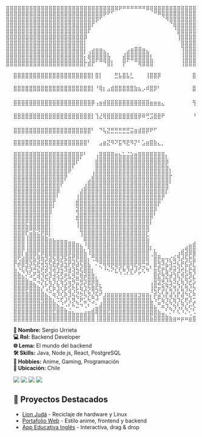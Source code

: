 <div style="display: flex; flex-wrap: wrap; align-items: flex-start;">

<!-- ASCII Art -->
<div style="flex: 1 1 300px; min-width: 250px;">
<pre>
⣿⣿⣿⣿⣿⣿⣿⣿⣿⣿⣿⣿⣿⣿⣿⣿⣿⣿⣿⣿⣿⣿⣿⣿⣿⣿⣿⣿⠿⠟⠛⠛⠛⠛⠛⠛⠿⢿⣿⣿⣿⣿⣿⣿⣿⣿⣿⣿⣿⣿⣿⣿⣿⣿⣿⣿⣿⣿⣿⣿                echo -e "\e[1;34m███████╗███████╗██████╗  ██████╗ ██╗ ██████╗  \e[0m"
⣿⣿⣿⣿⣿⣿⣿⣿⣿⣿⣿⣿⣿⣿⣿⣿⣿⣿⣿⣿⣿⣿⣿⣿⣿⠟⠋⠁⠀⠀⠀⠀⠀⠀⠀⠀⠀⠀⠉⠛⢿⣿⣿⣿⣿⣿⣿⣿⣿⣿⣿⣿⣿⣿⣿⣿⣿⣿⣿⣿                echo -e "\e[1;32m██╔════╝██╔════╝██╔══██╗██╔═══██╗██║██╔═══██╗ \e[0m"
⣿⣿⣿⣿⣿⣿⣿⣿⣿⣿⣿⣿⣿⣿⣿⣿⣿⣿⣿⣿⣿⣿⣿⠟⠁⠀⠀⠀⠀⠀⠀⠀⠀⠀⠀⠀⠀⠀⠀⠀⠀⠙⢿⣿⣿⣿⣿⣿⣿⣿⣿⣿⣿⣿⣿⣿⣿⣿⣿⣿                echo -e "\e[1;33m█████╗  █████╗  ██████╔╝██║ ██║  ██║██║   ██║ \e[0m"
⣿⣿⣿⣿⣿⣿⣿⣿⣿⣿⣿⣿⣿⣿⣿⣿⣿⣿⣿⣿⣿⣿⠃⠀⠀⠀⠀⠀⠀⠀⠀⠀⠀⠀⠀⠀⠀⠀⠀⠀⠀⠀⠀⢻⣿⣿⣿⣿⣿⣿⣿⣿⣿⣿⣿⣿⣿⣿⣿⣿                echo -e "\e[1;31m    ██  ██╔══╝  ██╔═══╝ ██║   ██║██║██║   ██║ \e[0m"
⣿⣿⣿⣿⣿⣿⣿⣿⣿⣿⣿⣿⣿⣿⣿⣿⣿⣿⣿⣿⣿⠃⠀⠀⠀⠀⠀⠀⠀⠀⠀⠀⠀⠀⠀⠀⠀⠀⠀⠀⠀⠀⠀⠀⢿⣿⣿⣿⣿⣿⣿⣿⣿⣿⣿⣿⣿⣿⣿⣿                echo -e "\e[1;36m███████╗███████╗██║  █║ ╚██████╔╝██║╚██████╔╝ \e[0m"
⣿⣿⣿⣿⣿⣿⣿⣿⣿⣿⣿⣿⣿⣿⣿⣿⣿⣿⣿⣿⡟⠀⠀⠀⠀⠀⠀⠀⠀⠀⠀⠀⠀⠀⠀⠀⠀⠀⠀⠀⠀⠀⠀⠀⠸⣿⣿⣿⣿⣿⣿⣿⣿⣿⣿⣿⣿⣿⣿⣿                echo -e "\e[1;35m╚══════╝╚══════╝╚═╝  ╚═╝ ╚═════╝ ╚═╝ ╚═════╝  \e[0m"
⣿⣿⣿⣿⣿⣿⣿⣿⣿⣿⣿⣿⣿⣿⣿⣿⣿⣿⣿⣿⡇⠀⠀⠀⠀⠀⠀⠀⠀⠀⠀⠀⠀⣀⣀⠀⠀⠀⠀⠀⠀⠀⠀⠀⠀⣿⣿⣿⣿⣿⣿⣿⣿⣿⣿⣿⣿⣿⣿⣿
⣿⣿⣿⣿⣿⣿⣿⣿⣿⣿⣿⣿⣿⣿⣿⣿⣿⣿⣿⣿⡇⢠⣾⣿⣿⣦⡀⠀⠀⠀⢀⣴⣿⣿⣿⣿⣦⠀⠀⠀⠀⠀⠀⠀⠀⢸⣿⣿⣿⣿⣿⣿⣿⣿⣿⣿⣿⣿⣿⣿
⣿⣿⣿⣿⣿⣿⣿⣿⣿⣿⣿⣿⣿⣿⣿⣿⣿⣿⣿⣿⡆⢿⣿⣿⣿⣿⣷⠀⠀⠀⣾⣿⣿⣿⣿⣿⣿⣇⠀⠀⠀⠀⠀⠀⠀⢸⣿⣿⣿⣿⣿⣿⣿⣿⣿⣿⣿⣿⣿⣿
⣿⣿⣿⣿⣿⣿⣿⣿⣿⣿⣿⣿⣿⣿⣿⣿⣿⣿⣿⣿⡗⣾⡟⠁⠉⠙⣿⡇⠀⠀⡟⠁⠀⠉⢿⣿⣿⣿⠀⠀⠀⠀⠀⠀⠀⢸⣿⣿⣿⣿⣿⣿⣿⣿⣿⣿⣿⣿⣿⣿                <div style="flex: 1 1 200px; min-width: 200px; margin-left: 20px;">
⣿⣿⣿⣿⣿⣿⣿⣿⣿⣿⣿⣿⣿⣿⣿⣿⣿⣿⣿⣿⡇⣿⡇⠀⠀⠀⣛⣧⣿⣧⣃⠀⠀⠀⢸⣿⣿⡿⠀⠀⠀⠀⠀⠀⠀⠀⣿⣿⣿⣿⣿⣿⣿⣿⣿⣿⣿⣿⣿⣿                <b>🔹 Nombre:</b> Sergio Urrieta<br>
⣿⣿⣿⣿⣿⣿⣿⣿⣿⣿⣿⣿⣿⣿⣿⣿⣿⣿⣿⣿⡇⠘⢿⡆⣠⣾⣿⣿⣿⣿⣿⣷⣦⡠⠾⣿⡿⠃⠀⠀⠀⠀⠀⠀⠀⠀⣿⣿⣿⣿⣿⣿⣿⣿⣿⣿⣿⣿⣿⣿                <b>💻 Rol:</b> Backend Developer<br>
⣿⣿⣿⣿⣿⣿⣿⣿⣿⣿⣿⣿⣿⣿⣿⣿⣿⣿⣿⣿⡿⢠⣶⣾⣿⣿⣿⣿⣿⣿⣿⣿⣿⣿⣿⣶⣶⣶⣄⠀⠀⠀⠀⠀⠀⠀⢻⣿⣿⣿⣿⣿⣿⣿⣿⣿⣿⣿⣿⣿                <b>🌐 Lema:</b> El mundo del backend<br>
⣿⣿⣿⣿⣿⣿⣿⣿⣿⣿⣿⣿⣿⣿⣿⣿⣿⣿⣿⣿⡇⢹⣜⢿⣿⣿⣿⣿⣿⣿⣿⣿⡿⠿⢛⣩⣿⣿⠟⠀⠀⠀⠀⠀⠀⠀⠘⣿⣿⣿⣿⣿⣿⣿⣿⣿⣿⣿⣿⣿                <b>🛠 Skills:</b> Java, Node.js, React, PostgreSQL<br>
⣿⣿⣿⣿⣿⣿⣿⣿⣿⣿⣿⣿⣿⣿⣿⣿⣿⣿⣿⣿⠃⠀⠙⢧⣝⣛⣛⣛⣛⣛⣭⣶⣾⣿⡿⠟⠋⠀⠀⠀⠀⠀⠀⠀⠀⠀⠀⠸⣿⣿⣿⣿⣿⣿⣿⣿⣿⣿⣿⣿                <b>🎨 Hobbies:</b> Anime, Gaming, Programación, Linux<br>
⣿⣿⣿⣿⣿⣿⣿⣿⣿⣿⣿⣿⣿⣿⣿⣿⣿⣿⣿⠃⠀⠀⣠⣶⣝⠻⠝⣯⠻⣟⠻⡝⠃⣡⣶⣿⣷⣄⡀⠀⠀⠀⠀⠀⠀⠀⠀⠀⠹⣿⣿⣿⣿⣿⣿⣿⣿⣿⣿⣿                <b>📍 Ubicación:</b> Chile<br>
⣿⣿⣿⣿⣿⣿⣿⣿⣿⣿⣿⣿⣿⣿⣿⣿⣿⡿⠃⠀⠀⢠⣿⣿⣿⣿⣶⣦⣥⣬⣵⣶⣿⣿⣿⣿⣿⣿⣿⡄⠀⠀⠀⠀⠀⠀⠀⠀⠀⠹⣿⣿⣿⣿⣿⣿⣿⣿⣿⣿
⣿⣿⣿⣿⣿⣿⣿⣿⣿⣿⣿⣿⣿⣿⣿⣿⡟⠁⠀⠀⠀⣾⣿⣿⣿⣿⣿⣿⣿⣿⣿⣿⣿⣿⣿⣿⣿⣿⣿⣷⠀⠀⠀⠀⠀⠀⠀⠀⠀⠀⠘⣿⣿⣿⣿⣿⣿⣿⣿⣿
⣿⣿⣿⣿⣿⣿⣿⣿⣿⣿⣿⣿⣿⣿⣿⠏⠀⠀⠀⠀⠀⣿⣿⣿⣿⣿⣿⣿⣿⣿⣿⣿⣿⣿⣿⣿⣿⣿⣿⣷⡀⠀⠀⠀⠀⠀⠀⠀⠀⠀⠀⠈⢿⣿⣿⣿⣿⣿⣿⣿
⣿⣿⣿⣿⣿⣿⣿⣿⣿⣿⣿⣿⣿⣿⠋⠀⠀⠀⠀⠀⢰⣿⣿⣿⣿⣿⣿⣿⣿⣿⣿⣿⣿⣿⣿⣿⣿⣿⣿⣿⣇⠀⠀⠀⠀⠀⠀⠀⠀⠀⠀⠀⠈⢿⣿⣿⣿⣿⣿⣿
⣿⣿⣿⣿⣿⣿⣿⣿⣿⣿⣿⣿⣿⠏⠀⠀⠀⠀⠀⣠⣿⣿⣿⣿⣿⣿⣿⣿⣿⣿⣿⣿⣿⣿⣿⣿⣿⣿⣿⣿⡇⠀⠀⠀⠀⠀⠀⠀⠀⠀⠀⠀⠀⠈⣿⣿⣿⣿⣿⣿
⣿⣿⣿⣿⣿⣿⣿⣿⣿⣿⣿⣿⠏⠀⠀⠀⠀⠀⣰⣿⣿⣿⣿⣿⣿⣿⣿⣿⣿⣿⣿⣿⣿⣿⣿⣿⣿⣿⣿⣿⠁⠀⠀⠀⠀⠀⠀⠀⠀⠀⠀⠀⠀⠀⠸⣿⣿⣿⣿⣿
⣿⣿⣿⣿⣿⣿⣿⣿⣿⣿⣿⡿⠀⠀⠀⠀⠀⣼⣿⣿⣿⣿⣿⣿⣿⣿⣿⣿⣿⣿⣿⣿⣿⣿⣿⣿⣿⣿⣿⡏⠀⠀⠀⠀⠀⠀⠀⠀⠀⠀⠀⠀⠀⠀⠀⣿⣿⣿⣿⣿
⣿⣿⣿⣿⣿⣿⣿⣿⣿⣿⣿⠃⠀⠀⠀⠀⢸⣿⣿⣿⣿⣿⣿⣿⣿⣿⣿⣿⣿⣿⣿⣿⣿⣿⣿⣿⣿⣿⡟⠀⠀⠀⠀⠀⠀⠀⠀⠀⠀⠀⠀⠀⠀⠀⠀⢸⣿⣿⣿⣿
⣿⣿⣿⣿⣿⣿⣿⣿⣿⣿⡏⠀⠀⠀⠀⠀⣿⣿⣿⣿⣿⣿⣿⣿⣿⣿⣿⣿⣿⣿⣿⣿⣿⣿⣿⣿⣿⡟⠀⠀⠀⠀⠀⠀⠀⠀⠀⠀⠀⠀⠀⠀⠀⠀⠀⢸⣿⣿⣿⣿
⣿⣿⣿⣿⣿⣿⣿⣿⣿⣿⠁⠀⠀⠀⠀⠀⣽⣿⣿⣿⣿⣿⣿⣿⣿⣿⣿⣿⣿⣿⣿⣿⣿⣿⣿⣿⡿⠀⠀⠀⠀⠀⠀⠀⠀⠀⠀⠀⠀⠀⠀⠀⠀⠀⠀⣸⣿⣿⣿⣿
⣿⣿⣿⣿⣿⣿⣿⣿⣿⡏⠀⠀⠀⠀⠀⠀⣼⣿⣿⣿⣿⣿⣿⣿⣿⣿⣿⣿⣿⣿⣿⣿⣿⣿⣿⣿⠃⠀⠀⠀⠀⠀⠀⠀⠀⠀⠀⠀⠀⠀⠀⠀⠀⠀⠀⢿⣿⣿⣿⣿
⣿⣿⣿⡿⣿⣿⣿⣿⣿⡇⠀⠀⠀⠀⠀⠀⢹⣿⣿⣿⣿⣿⣿⣿⣿⣿⣿⣿⣿⣿⣿⣿⣿⣿⣿⡇⠀⠀⠀⠀⠀⠀⠀⠀⠀⠀⠀⠀⠀⠀⠀⠀⠀⠀⠀⢸⣿⣿⣿⣿
⣿⣿⣿⣿⣿⣿⣿⣿⣿⡇⠀⠀⠀⠀⠀⠀⠘⣿⣿⣿⣿⣿⣿⣿⣿⣿⣿⣿⣿⣿⣿⣿⣿⣿⣿⠀⠀⠀⠀⠀⠀⠀⠀⠀⠀⠀⠀⠀⠀⠀⠀⠀⠀⠀⠀⠈⣿⣿⣿⣿
⣿⣿⣿⢏⣶⣷⣮⣟⡿⡇⠀⠀⠀⠀⠀⠀⠀⢹⣿⣿⣿⣿⣿⣿⣿⣿⣿⣿⣿⣿⣿⣿⣿⣿⣏⠀⠀⠀⠀⠀⠀⠀⠀⠀⠀⠀⠀⠀⠀⠀⠀⠀⠀⠀⠀⠀⢻⣿⣿⣿
⣿⣿⣿⢸⣿⣿⣿⣿⣿⣶⣦⣤⣤⣤⣀⣀⠀⠀⢿⣿⣿⣿⣿⣿⣿⣿⣿⣿⣿⣿⣿⣿⣿⣿⣷⠀⠀⠀⠀⠀⠀⠀⠀⠀⠀⠀⢀⣠⣶⣿⣿⣿⣧⡀⠀⠀⢸⣿⣿⣿
⣿⣿⣿⢸⣿⣿⣿⣿⣿⣿⣿⣿⣿⣿⣿⣿⣿⣦⠘⣿⣿⣿⣿⣿⣿⣿⣿⣿⣿⣿⣿⣿⣿⣿⣿⡄⠀⠀⠀⠀⠀⠀⠀⠀⣠⣶⣿⣿⣿⣿⣿⣿⣿⣧⠀⠀⢸⣿⣿⣿
⣿⣿⡏⣼⣿⣿⡟⣿⣿⣿⣿⣿⣿⣿⣿⣿⣿⣿⣧⢸⣿⣿⣿⣿⣿⣿⣿⣿⣿⣿⣿⣿⣿⣿⣿⠁⣧⠀⠀⠀⠀⠀⢠⣾⣽⣿⣿⣿⣿⣿⣿⣿⣿⣿⡄⠀⢸⣿⣿⣿
⣿⢟⣵⣿⡿⣯⢿⣷⣻⣽⢯⣿⡽⣯⣷⣟⡿⣿⣿⡄⢛⣿⣿⣿⣿⣿⣿⣿⣿⣿⣿⣿⣿⣿⣿⠈⣿⡿⣤⢤⡔⣮⢻⡼⢯⡷⣯⢿⣻⣯⣿⣿⣿⣿⣷⡀⢸⣽⣿⣿
⡟⡾⣿⣻⡽⢯⣟⢾⣳⢯⣟⡾⣽⣳⡟⡾⣽⢯⣿⣧⠀⠌⡛⢿⢿⡿⣿⢿⡿⣿⢿⣟⢿⣛⠾⡀⣿⣻⠽⣮⢽⣚⢧⡟⣯⡽⣏⣿⣳⢯⡷⣯⢿⣿⣿⣿⣮⡻⣿⣿
⣷⡘⢧⢯⡽⣛⣮⢟⡾⣹⢾⣹⣳⠽⣾⢽⣳⢯⣿⣿⡆⠀⠈⠘⠢⠝⣎⢏⠷⡹⡞⡼⣋⢎⠳⠁⣷⢯⡟⣧⢟⡾⣹⢞⡧⣟⢾⣱⢯⢷⡻⣝⡿⣞⡿⣷⣽⣿⣮⢿
⣿⣿⣦⡊⠵⣋⢾⡹⣞⡽⣺⢵⣫⢟⣧⡻⣭⢿⡾⣿⣿⡄⠀⠀⠀⠀⠀⠈⠈⠁⠉⠀⠁⠀⠀⠀⣿⣯⢻⣝⡾⣹⢧⡻⣞⡽⣎⡟⣮⢗⡻⣝⠾⣭⢻⡵⣻⠽⡿⢞
⣿⣿⣿⣿⣶⣍⠲⡝⣎⢷⡹⣎⢷⣫⢶⡻⣭⣻⡽⣿⡿⣿⡀⠀⠀⠀⠀⠀⠀⠀⠀⠀⠀⠀⠀⢠⣿⣽⡻⣜⣳⠽⣎⢷⡹⣞⡵⣻⡜⣯⡝⣮⢻⡜⢧⡹⢌⠓⣡⣾
⣿⣿⣿⡿⣿⣿⣷⡜⢡⢏⡷⣹⢎⡷⣫⢗⡧⢷⣹⡳⣿⢯⣗⠀⠀⠀⠀⠀⠀⠀⠀⠀⠀⠀⠀⢸⣟⡶⣻⡝⣮⢻⡜⣧⢻⣜⡳⡵⢫⢶⡙⣖⢣⠞⡡⢈⣴⣾⣿⣿
⣿⣿⣿⣿⣿⣿⣿⣿⣦⡉⢶⡹⢎⡷⣹⢮⣝⡳⢧⡻⣜⢯⠞⣰⣶⣶⣶⣶⣶⣶⣶⣶⣲⣶⣶⡌⡾⣵⢣⡟⣼⢣⡟⣼⠳⣎⠷⣙⡏⢶⡹⢌⠃⣠⣾⣿⣿⢹⣿⣿
⣿⣿⣿⣿⣿⣿⣿⣻⣿⣿⣆⠩⢏⡼⢣⡻⣌⠟⣥⠳⣩⠚⢀⣿⣿⣿⣿⣿⣿⣿⣿⣿⣿⣿⣿⣧⠱⣋⢷⡹⣎⢷⡹⣎⢟⡼⣩⠳⣜⠣⡜⣠⣾⣿⣿⣿⣿⣼⣿⣿
⣿⣿⣿⣿⣿⣿⣿⣿⣿⣿⣿⣷⣬⡐⢃⠓⠬⠙⠠⠃⢀⣥⣾⣿⣿⣿⣿⣿⣿⣿⣿⣿⣿⣿⣿⣿⣦⠉⠶⡹⣌⢳⢣⡝⣎⢖⡣⠛⡄⢃⣴⣿⣿⡇⣿⣿⣿⣿⣿⣿
⣿⣿⣿⣿⣿⣿⣿⣿⣿⣿⣯⣿⣿⣿⣶⣦⣤⣤⣴⣶⣿⢿⣿⣿⣯⣿⣿⣿⣿⣿⣿⣿⣿⣿⣿⣿⣿⣷⣤⡁⠌⠃⠣⠘⠌⢂⠡⣡⣴⣿⣿⣿⣿⣭⣿⣿⣿⣿⣿⣿
⣿⣿⣿⣿⣿⣿⣿⣿⣿⣿⣿⣿⣿⣿⣿⣿⣿⣿⣿⣿⣿⢸⣿⣿⣿⣿⣿⣿⣿⣿⣿⣿⣿⣿⣿⣷⣿⣿⣿⣿⣷⣶⠶⡶⠶⣶⣿⣿⣿⣿⣿⣿⣿⣿⣿⣿⣿⣿⣿⣿
</pre>
</div>

<!-- Información -->
<div style="flex: 1 1 200px; min-width: 200px; margin-left: 20px;">
<b>🔹 Nombre:</b> Sergio Urrieta<br>
<b>💻 Rol:</b> Backend Developer<br>
<b>🌐 Lema:</b> El mundo del backend<br>
<b>🛠 Skills:</b> Java, Node.js, React, PostgreSQL<br>
<b>🎨 Hobbies:</b> Anime, Gaming, Programación<br>
<b>📍 Ubicación:</b> Chile<br>

<p align="left">
  <img src="https://img.shields.io/badge/Java-ED8B00?style=for-the-badge&logo=java&logoColor=white">
  <img src="https://img.shields.io/badge/Node.js-339933?style=for-the-badge&logo=node.js&logoColor=white">
  <img src="https://img.shields.io/badge/React-20232A?style=for-the-badge&logo=react&logoColor=61DAFB">
  <img src="https://img.shields.io/badge/PostgreSQL-316192?style=for-the-badge&logo=postgresql&logoColor=white">
</p>

## 🚀 Proyectos Destacados

- [Lion Judá](https://github.com/SergioUrrieta/lion-juda) - Reciclaje de hardware y Linux
- [Portafolio Web](https://github.com/SergioUrrieta/portafolio) - Estilo anime, frontend y backend
- [App Educativa Inglés](https://github.com/SergioUrrieta/app-ingles) - Interactiva, drag & drop
</div>

</div>

